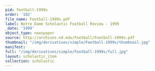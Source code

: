 ```yaml
---
pid: football-1999s
order: '102'
file_name: Football-1999s.pdf
label: Notre Dame Scholastic Football Review - 1999
_date: '1999'
object_type: newspaper
source: http://archives.nd.edu/Football/Football-1999s.pdf
thumbnail: "/img/derivatives/simple/Football-1999s/thumbnail.jpg"
manifest:
full: "/img/derivatives/simple/Football-1999s/full.jpg"
layout: scholastic_item
collection: scholastic
---
```

